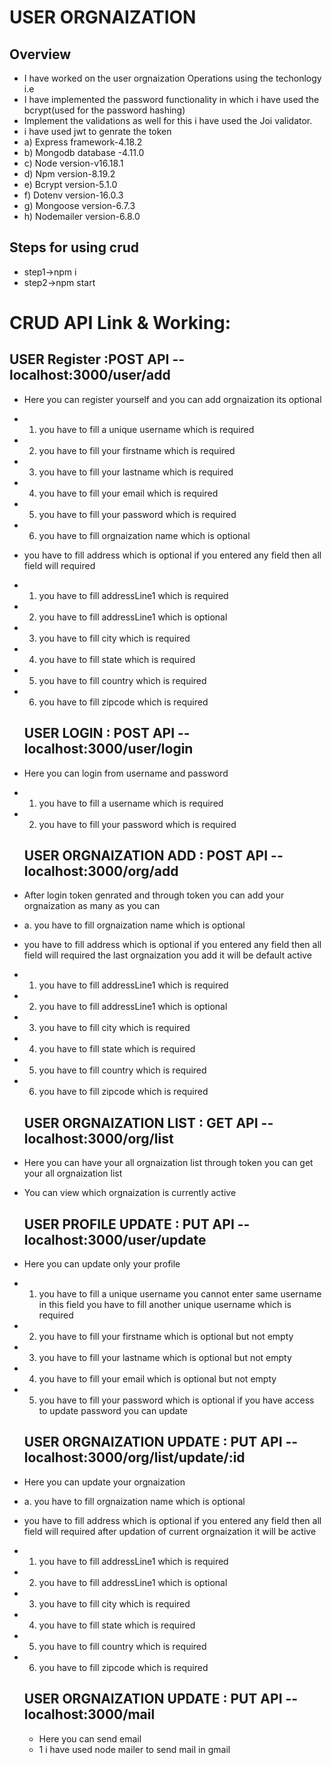 # USER ORGNAIZATION
## Overview 
* I have worked on the user orgnaization Operations using the techonlogy i.e
* I have implemented the password functionality in which i have used the bcrypt(used for the password hashing)
* Implement the validations as well for this i have used the Joi validator.
* i have used jwt to genrate the token 
* a) Express framework-4.18.2
* b) Mongodb database -4.11.0
* c) Node version-v16.18.1
* d) Npm version-8.19.2
* e) Bcrypt version-5.1.0
* f) Dotenv version-16.0.3
* g) Mongoose version-6.7.3
* h) Nodemailer version-6.8.0
## Steps for using crud
* step1->npm i
* step2->npm start
# CRUD API Link & Working:
  ## USER Register :POST API --   localhost:3000/user/add
* Here you can register yourself and you can add orgnaization its optional 
* 1. you have to fill a unique username which is required
* 2. you have to fill your firstname which is required
* 3. you have to fill your lastname which is required
* 4. you have to fill your email which is required
* 5. you have to fill your password which is required
* 6. you have to fill orgnaization name which is optional 
* you have to fill address which is optional if you entered any field then all field will required
* 1. you have to fill addressLine1 which is required
* 2. you have to fill addressLine1 which is optional
* 3. you have to fill city which is required
* 4. you have to fill state which is required
* 5. you have to fill country which is required
* 6. you have to fill zipcode which is required
    
  ## USER LOGIN : POST API -- localhost:3000/user/login
* Here you can login from username and password 
* 1. you have to fill a  username which is required
* 2. you have to fill your password which is required

  ## USER ORGNAIZATION ADD : POST API -- localhost:3000/org/add
* After login token genrated and through token  you can add your orgnaization as many as you can 
* a. you have to fill orgnaization name which is optional 
* you have to fill address which is optional if you entered any field then all field will required the last orgnaization you add it will be default active
* 1. you have to fill addressLine1 which is required
* 2. you have to fill addressLine1 which is optional
* 3. you have to fill city which is required
* 4. you have to fill state which is required
* 5. you have to fill country which is required
* 6. you have to fill zipcode which is required

  ## USER ORGNAIZATION LIST : GET API --  localhost:3000/org/list
* Here you can have your all orgnaization list through token you can get your all orgnaization list
* You can view which orgnaization is currently active 

  ## USER PROFILE UPDATE : PUT API -- localhost:3000/user/update
* Here you can update only your profile
* 1. you have to fill a unique username you cannot enter same username in this field you have to fill another unique username which is required
* 2. you have to fill your firstname which is optional but not empty
* 3. you have to fill your lastname which is optional but not empty
* 4. you have to fill your email which is optional but not empty
* 5. you have to fill your password which is optional if you have access to update password you can update

  ## USER ORGNAIZATION UPDATE : PUT API -- localhost:3000/org/list/update/:id
* Here you can update your orgnaization
* a. you have to fill orgnaization name which is optional 
* you have to fill address which is optional if you entered any field then all field will required after updation of current orgnaization it will be active 
* 1. you have to fill addressLine1 which is required
* 2. you have to fill addressLine1 which is optional
* 3. you have to fill city which is required
* 4. you have to fill state which is required
* 5. you have to fill country which is required
* 6. you have to fill zipcode which is required


  ## USER ORGNAIZATION UPDATE : PUT API -- localhost:3000/mail
  * Here you can send email 
  * 1 i have used node mailer to send mail in gmail